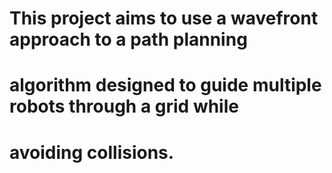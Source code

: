 # This project aims to use a wavefront approach to a path planning
# algorithm designed to guide multiple robots through a grid while
# avoiding collisions. 